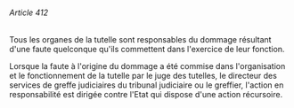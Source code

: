 ###### Article 412

Tous les organes de la tutelle sont responsables du dommage résultant d'une faute quelconque qu'ils commettent dans l'exercice de leur fonction.

Lorsque la faute à l'origine du dommage a été commise dans l'organisation et le fonctionnement de la tutelle par le juge des tutelles, le directeur des services de greffe judiciaires du tribunal judiciaire ou le greffier, l'action en responsabilité est dirigée contre l'Etat qui dispose d'une action récursoire.

